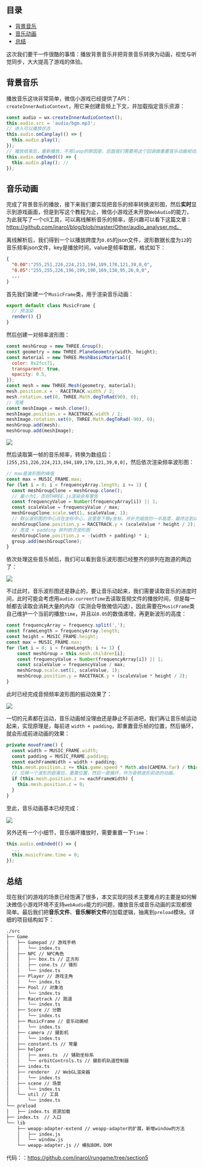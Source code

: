 ## 目录

* [背景音乐](#背景音乐)
* [音乐动画](#音乐动画)
* [总结](#总结)

这次我们要干一件很酷的事情：播放背景音乐并把背景音乐转换为动画，视觉与听觉同步，大大提高了游戏的体验。

## 背景音乐

播放音乐这块非常简单，微信小游戏已经提供了API：`createInnerAudioContext`，用它来创建音频上下文，并加载指定音乐资源：

```js
const audio = wx.createInnerAudioContext();
this.audio.src = 'audio/bgm.mp3';
// 进入可以播放状态
this.audio.onCanplay(() => {
  this.audio.play();
});
// 播放结束后，重新播放，不用loop的原因是，后面我们需要用这个回调做重置音乐动画帧动画。
this.audio.onEnded(() => {
  this.audio.play(); // 
});
```

## 音乐动画

完成了背景音乐的播放，接下来我们要实现把音乐的频率转换波形图，然后**实时**显示到游戏画面，但是到写这个教程为止，微信小游戏还未开放`WebAudio`的能力，为此我写了一个cli工具，可以离线解析音乐的频率，感兴趣可以看下这篇文章：https://github.com/inarol/blog/blob/master/Other/audio_analyser.md。

离线解析后，我们得到一个以播放跨度为`0.05`的json文件，波形数据长度为`12`的音乐频率json文件，key是播放时间，value是频率数据，格式如下：

```json
{
  "0.00":"255,251,226,224,213,194,189,170,121,39,0,0",
  "0.05":"255,255,226,196,199,190,169,138,95,26,0,0",
  ...
}
```

首先我们新建一个`MusicFrame`类，用于渲染音乐动画：

```js
export default class MusicFrame {
  // 预渲染
  render() {}
}
```

然后创建一对频率波形图：

```js
const meshGroup = new THREE.Group();
const geometry = new THREE.PlaneGeometry(width, height);
const material = new THREE.MeshBasicMaterial({
  color: 0x2fcc71,
  transparent: true,
  opacity: 0.5,
});
const mesh = new THREE.Mesh(geometry, material);
mesh.position.x = - RACETRACK.width / 2;
mesh.rotation.set(0, THREE.Math.degToRad(90), 0);
// 克隆
const meshImage = mesh.clone();
meshImage.position.x = RACETRACK.width / 2;
meshImage.rotation.set(0, THREE.Math.degToRad(-90), 0);
meshGroup.add(mesh);
meshGroup.add(meshImage);
```

![](./img/section6/1.png)

然后读取第一帧的音乐频率，转换为数组后：`[255,251,226,224,213,194,189,170,121,39,0,0]`，然后依次渲染频率波形图：

```js
// max是波形图的峰值
const max = MUSIC_FRAME.max;
for (let i = 0; i < frequencyArray.length; i += 1) {
  const meshGroupClone = meshGroup.clone();
  // 最小为1，否则THREE.js渲染会有警告
  const frequencyValue = Number(frequencyArray[i]) || 1;
  const scaleValue = frequencyValue / max;
  meshGroupClone.scale.set(1, scaleValue, 1);
  // 默认波形图的中心点在坐标中心，这里是下移y坐标，并补充缩放的一半高度，最终达到以跑道地面为起始点的波形图。
  meshGroupClone.position.y = RACETRACK.y + (scaleValue * height / 2);
  // 宽度 + padding 排列依次波形图
  meshGroupClone.position.z = -(width + padding) * i;
  group.add(meshGroupClone);
}
```

依次处理这些音乐帧后，我们可以看到音乐波形图已经整齐的排列在跑道的两边了：

![](./img/section6/2.png)


不过此时，音乐波形图还是静止的，要让音乐动起来，我们需要读取音乐的进度时间，此时可能会考虑用`audio.currentTime`去读取音频文件的播放时间，但是每一帧都去读取会消耗大量的内存（实测会导致微信闪退），因此需要在`MusicFrame`类自己维护一个当前的播放`time`，并且以`0.05`的数值递增，再更新波形的高度：

```js
const frequencyArray = frequency.split(',');
const frameLength = frequencyArray.length;
const height = MUSIC_FRAME.height;
const max = MUSIC_FRAME.max;
for (let i = 0; i < frameLength; i += 1) {
    const meshGroup = this.mesh.children[i];
    const frequencyValue = Number(frequencyArray[i]) || 1;
    const scaleValue = frequencyValue / max;
    meshGroup.scale.set(1, scaleValue, 1);
    meshGroup.position.y = RACETRACK.y + (scaleValue * height / 2);
}
```

此时已经完成音频频率波形图的振动效果了：

![](./img/section6/3.gif)



一切的元素都在运动，音乐动画帧没理由还是静止不前进吧，我们再让音乐帧运动起来，实现原理是，每前进 `width + padding`，即重置音乐帧的位置，然后循环，就会形成前进动画的效果：

```js
private moveFrame() {
  const width = MUSIC_FRAME.width;
  const padding = MUSIC_FRAME.padding;
  const eachFrameWidth = width + padding;
  this.mesh.position.z += this.game.speed * Math.abs(CAMERA.far) / this.game.fps;
  // 位移一个波形的距离后，重置位置，然后一直循环，作为音频波形前进的动画。
  if (this.mesh.position.z >= eachFrameWidth) {
    this.mesh.position.z = 0;
  }
}
```

至此，音乐动画基本已经完成：

![](./img/section6/4.gif)



另外还有一个小细节，音乐循环播放时，需要重置一下`time`：

```js
this.audio.onEnded(() => {
  ...
  this.musicFrame.time = 0;
});
```

## 总结

现在我们的游戏的场景已经饱满了很多，本文实现的技术主要难点的主要是如何解决微信小游戏环境不支持`webAudio`能力的问题，播放音乐或音乐动画的实现都很简单。最后我们把**音乐文件**、**音乐解析文件**的加载逻辑，抽离到`preload`模块。详细的项目结构如下：

```bash
./src
├── Game
│   ├── Gamepad // 游戏手柄
│   │   └── index.ts
│   ├── NPC // NPC角色
│   │   ├── box.ts // 正方形
│   │   ├── cone.ts // 锥形
│   │   └── index.ts
│   ├── Player // 游戏主角
│   │   └── index.ts
│   ├── Pool // 对象池
│   │   └── index.ts
│   ├── Racetrack // 跑道
│   │   └── index.ts
│   ├── Score // 分数
│   │   └── index.ts
│   ├── MusicFrame // 音乐动画帧
│   │   └── index.ts
│   ├── camera // 摄影机
│   │   └── index.ts
│   ├── constant.ts // 常量
│   ├── helper
│   │   ├── axes.ts  // 辅助坐标系
│   │   └── orbitControls.ts // 摄影机轨道控制器
│   ├── index.ts 
│   ├── renderer  // WebGL渲染器
│   │   └── index.ts
│   ├── scene // 场景
│   │   └── index.ts
│   └── util // 工具
│       └── index.ts
└── preload
│   ├── index.ts 资源加载
├── index.ts  // 入口
└── lib
    ├── weapp-adapter-extend // weapp-adapter的扩展，新增window的方法
    │   ├── index.js
    │   └── window.js
    └── weapp-adapter.js // 模拟BOM，DOM
```

代码：：https://github.com/inarol/rungame/tree/section5